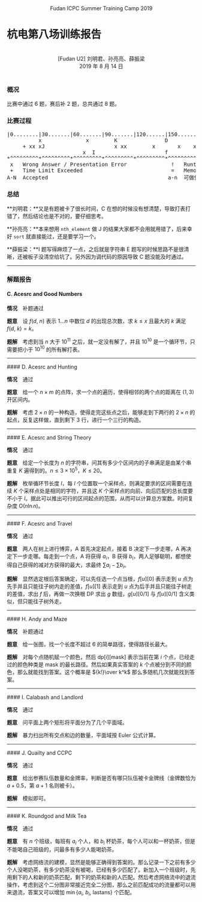 <br /><center class="subtitle">Fudan ICPC Summer Training Camp 2019</center>

# 杭电第八场训练报告

<br />
<center>[Fudan U2] 刘明君、孙亮亮、薛振梁</center>
<center>2019 年 8 月 14 日</center>
<br />

### 概况

比赛中通过 6 题，赛后补 2 题，总共通过 8 题。

### 比赛过程

<pre class="replay">
|0........|30.......|60.......|90.......|120......|150......|180......|210......|240......|270...... (min)
          x              x        K               D                     xc    F      xxxx          c [lmj]
     + xx xJ                      x xx        x       x    x  x x            xF                    c [sll]
                        x  I                      f                                      E       x c [xzl]
*^^^^^^^^^*^^^^^^^^^*^^^^^^^^^*^^^^^^^^^*^^^^^^^^^*^^^^^^^^^*^^^^^^^^^*^^^^^^^^^*^^^^^^^^^*^^^^^^^^^
 x   Wrong Answer / Presentation Error              !   Runtime Error
 +   Time Limit Exceeded                            =   Memory Limit Exceeded
A-N  Accepted                                      a-n  可做但未通过 / 弃题 / 屯题
</pre>

### 总结

**刘明君：**又是有题被卡了很长时间，C 在想的时候没有想清楚，导致打表打错了，然后结论也是不对的，要仔细思考。

**孙亮亮：**本来想用 `nth_element` 做 J 的结果大家都不会用就用错了，后来幸好 `sort` 就直接能过，还是要学习一个。

**薛振梁：**I 题写得麻烦了一点，之后就是字符串 E 题写的时候思路不是很清晰，还被板子没清空给坑了。另外因为调代码的原因导致 C 题没能及时通过。

***

### 解题报告

#### C. Acesrc and Good Numbers

**情况**　补题通过

**题意**　设 $f(d,\ n)$ 表示 $1...n$ 中数位 $d$ 的出现总次数，求 $k \leqslant x$ 且最大的 $k$ 满足 $f(d,\ k)=k$。

**题解**　考虑到当 $n$ 大于 $10^{11}$ 之后，就一定没有解了，并且 $10^{10}$ 是一个循环节，只需要把小于 $10^{10}$ 的所有解打表。

<hr />
#### D. Acesrc and Hunting

**情况**　通过

**题意**　给一个 $n×m$ 的点阵，求一个点的遍历，使得相邻的两个点的距离在 $(1,3)$ 开区间内。

**题解**　考虑 $2×n$ 的一种构造，使得走完这些点之后，能够走到下两行的 $2×n$ 的起点，反复这样做，直到剩下 $3$ 行，进行一个三行的构造。

<hr />
#### E. Acesrc and String Theory

**情况**　通过

**题意**　给定一个长度为 $n$ 的字符串，问其有多少个区间内的子串满足是由某个串重复 $K$ 遍得到的。$n \leqslant 3×10^5$，$K \leqslant 20$。

**题解**　枚举循环节长度 $l$，每 $l$ 个位置取一个采样点，则满足要求的区间需要在连续 $K$ 个采样点处是相同的字符，并且这 $K$ 个采样点的向前、向后匹配的总长度要不小于 $l$。据此可以推出可行的区间起点的范围，从而可以计算总方案数。时间复杂度 $\mathrm O(n \ln n)$。

<hr />
#### F. Acesrc and Travel

**情况**　通过

**题意**　两人在树上进行博弈，A 首先决定起点，接着 B 决定下一步走哪，A 再决定下一步走哪。每走到一个点，A 将获得 $a_i$，B 获得 $b_i$，两人足够聪明，都想使得自己获得的减对方获得的最大，求最终 $\sum a_i - \sum b_i$。

**题解**　显然选定根后答案确定，可以先任选一个点当根，$f[u][0]$ 表示走到 $u$ 点为先手并且只能往子树内走的差值，$f[u][1]$ 表示走到 $u$ 点为后手并且只能往子树走的差值，求出 $f$ 后，再做一次换根 DP 求出 $g$ 数组，$g[u][0/1]$ 与 $f[u][0/1]$ 含义类似，但只能往子树外走。

<hr />
#### H. Andy and Maze

**情况**　补题通过

**题意**　给一张图，找一个长度不超过 $6$ 的简单路径，使得路径长最大。

**题解**　对每个点随机赋一个颜色，然后 $\mathrm{dp}[i][\mathrm{mask}]$ 表示当前在第 $i$ 个点，已经走过的颜色种类是 $\mathrm{mask}$ 的最长路径。然后如果真实答案的 $k$ 个点被分到不同的颜色，那么就能找到答案。这个概率是 ${k!}\over k^k$ 那么多随机几次就能找到答案。

<hr />
#### I. Calabash and Landlord

**情况**　通过

**题意**　问平面上两个矩形将平面分为了几个平面域。

**题解**　暴力扫出所有交点和边的数量，平面域按 Euler 公式计算。

<hr />
#### J. Quailty and CCPC

**情况**　通过

**题意**　给出参赛队伍数量和金牌率，判断是否有哪只队伍被卡金牌线（金牌数恰为 $a + 0.5$，第 $a+1$ 名则被卡）。

**题解**　模拟即可。

<hr />
#### K. Roundgod and Milk Tea

**情况**　通过

**题意**　有 $n$ 个班级，每班有 $a_i$ 个人，和 $b_i$ 杯奶茶，每个人可以和一杯奶茶，但是不能喝自己班级的，问最多有多少人能喝奶茶。

**题解**　考虑网络流的建模，显然是能够正确得到答案的。那么记录一下之前有多少个人没喝奶茶，有多少奶茶没有被喝，已经有多少匹配了。新加入一个班级时，先用剩下的人和新的奶茶匹配，剩下的奶茶和新的人匹配。然后考虑网络流中的退流操作，考虑到这个二分图非常接近完全二分图，那么之前匹配成功的流量都可以用来退流，答案又可以增加 $\min\{a_i,\ b_i,\ \mathrm{lastans}\}$ 个匹配。